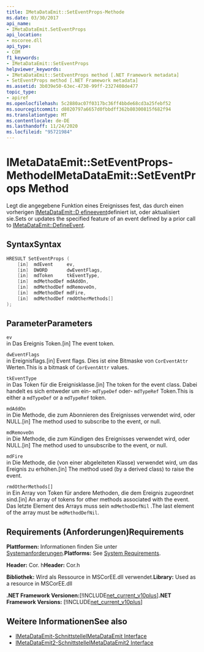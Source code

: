```yaml
---
title: IMetaDataEmit::SetEventProps-Methode
ms.date: 03/30/2017
api_name:
- IMetaDataEmit.SetEventProps
api_location:
- mscoree.dll
api_type:
- COM
f1_keywords:
- IMetaDataEmit::SetEventProps
helpviewer_keywords:
- IMetaDataEmit::SetEventProps method [.NET Framework metadata]
- SetEventProps method [.NET Framework metadata]
ms.assetid: 3b039e50-63ec-4730-99ff-2327408de477
topic_type:
- apiref
ms.openlocfilehash: 5c2880ac07f0317bc36ff4bbde68cd3a25febf52
ms.sourcegitcommit: d8020797a6657d0fbbdff362b80300815f682f94
ms.translationtype: MT
ms.contentlocale: de-DE
ms.lasthandoff: 11/24/2020
ms.locfileid: "95721984"
---
```

# <a name="imetadataemitseteventprops-method"></a><span data-ttu-id="e8247-102">IMetaDataEmit::SetEventProps-Methode</span><span class="sxs-lookup"><span data-stu-id="e8247-102">IMetaDataEmit::SetEventProps Method</span></span>

<span data-ttu-id="e8247-103">Legt die angegebene Funktion eines Ereignisses fest, das durch einen vorherigen [IMetaDataEmit::D efineevent](imetadataemit-defineevent-method.md)definiert ist, oder aktualisiert sie.</span><span class="sxs-lookup"><span data-stu-id="e8247-103">Sets or updates the specified feature of an event defined by a prior call to [IMetaDataEmit::DefineEvent](imetadataemit-defineevent-method.md).</span></span>  
  
## <a name="syntax"></a><span data-ttu-id="e8247-104">Syntax</span><span class="sxs-lookup"><span data-stu-id="e8247-104">Syntax</span></span>  
  
```cpp  
HRESULT SetEventProps (  
    [in]  mdEvent     ev,
    [in]  DWORD       dwEventFlags,
    [in]  mdToken     tkEventType,
    [in]  mdMethodDef mdAddOn,
    [in]  mdMethodDef mdRemoveOn,
    [in]  mdMethodDef mdFire,
    [in]  mdMethodDef rmdOtherMethods[]
);  
```  
  
## <a name="parameters"></a><span data-ttu-id="e8247-105">Parameter</span><span class="sxs-lookup"><span data-stu-id="e8247-105">Parameters</span></span>  

 `ev`  
 <span data-ttu-id="e8247-106">in Das Ereignis Token.</span><span class="sxs-lookup"><span data-stu-id="e8247-106">[in] The event token.</span></span>  
  
 `dwEventFlags`  
 <span data-ttu-id="e8247-107">in Ereignisflags.</span><span class="sxs-lookup"><span data-stu-id="e8247-107">[in] Event flags.</span></span> <span data-ttu-id="e8247-108">Dies ist eine Bitmaske von `CorEventAttr` Werten.</span><span class="sxs-lookup"><span data-stu-id="e8247-108">This is a bitmask of `CorEventAttr` values.</span></span>  
  
 `tkEventType`  
 <span data-ttu-id="e8247-109">in Das Token für die Ereignisklasse.</span><span class="sxs-lookup"><span data-stu-id="e8247-109">[in] The token for the event class.</span></span> <span data-ttu-id="e8247-110">Dabei handelt es sich entweder um ein- `mdTypeDef` oder- `mdTypeRef` Token.</span><span class="sxs-lookup"><span data-stu-id="e8247-110">This is either a `mdTypeDef` or a `mdTypeRef` token.</span></span>  
  
 `mdAddOn`  
 <span data-ttu-id="e8247-111">in Die Methode, die zum Abonnieren des Ereignisses verwendet wird, oder NULL.</span><span class="sxs-lookup"><span data-stu-id="e8247-111">[in] The method used to subscribe to the event, or null.</span></span>  
  
 `mdRemoveOn`  
 <span data-ttu-id="e8247-112">in Die Methode, die zum Kündigen des Ereignisses verwendet wird, oder NULL.</span><span class="sxs-lookup"><span data-stu-id="e8247-112">[in] The method used to unsubscribe to the event, or null.</span></span>  
  
 `mdFire`  
 <span data-ttu-id="e8247-113">in Die Methode, die (von einer abgeleiteten Klasse) verwendet wird, um das Ereignis zu erhöhen.</span><span class="sxs-lookup"><span data-stu-id="e8247-113">[in] The method used (by a derived class) to raise the event.</span></span>  
  
 `rmdOtherMethods[]`  
 <span data-ttu-id="e8247-114">in Ein Array von Token für andere Methoden, die dem Ereignis zugeordnet sind.</span><span class="sxs-lookup"><span data-stu-id="e8247-114">[in] An array of tokens for other methods associated with the event.</span></span> <span data-ttu-id="e8247-115">Das letzte Element des Arrays muss sein `mdMethodDefNil` .</span><span class="sxs-lookup"><span data-stu-id="e8247-115">The last element of the array must be `mdMethodDefNil`.</span></span>  
  
## <a name="requirements"></a><span data-ttu-id="e8247-116">Requirements (Anforderungen)</span><span class="sxs-lookup"><span data-stu-id="e8247-116">Requirements</span></span>  

 <span data-ttu-id="e8247-117">**Plattformen:** Informationen finden Sie unter [Systemanforderungen](../../get-started/system-requirements.md).</span><span class="sxs-lookup"><span data-stu-id="e8247-117">**Platforms:** See [System Requirements](../../get-started/system-requirements.md).</span></span>  
  
 <span data-ttu-id="e8247-118">**Header:** Cor. h</span><span class="sxs-lookup"><span data-stu-id="e8247-118">**Header:** Cor.h</span></span>  
  
 <span data-ttu-id="e8247-119">**Bibliothek:** Wird als Ressource in MSCorEE.dll verwendet.</span><span class="sxs-lookup"><span data-stu-id="e8247-119">**Library:** Used as a resource in MSCorEE.dll</span></span>  
  
 <span data-ttu-id="e8247-120">**.NET Framework Versionen:**[!INCLUDE[net_current_v10plus](../../../../includes/net-current-v10plus-md.md)]</span><span class="sxs-lookup"><span data-stu-id="e8247-120">**.NET Framework Versions:** [!INCLUDE[net_current_v10plus](../../../../includes/net-current-v10plus-md.md)]</span></span>  
  
## <a name="see-also"></a><span data-ttu-id="e8247-121">Weitere Informationen</span><span class="sxs-lookup"><span data-stu-id="e8247-121">See also</span></span>

- [<span data-ttu-id="e8247-122">IMetaDataEmit-Schnittstelle</span><span class="sxs-lookup"><span data-stu-id="e8247-122">IMetaDataEmit Interface</span></span>](imetadataemit-interface.md)
- [<span data-ttu-id="e8247-123">IMetaDataEmit2-Schnittstelle</span><span class="sxs-lookup"><span data-stu-id="e8247-123">IMetaDataEmit2 Interface</span></span>](imetadataemit2-interface.md)

